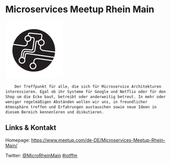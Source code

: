 # Microservices Meetup Rhein Main
![Microservices Meetup Rhein Main](./microservicerm.logo.png)


        Der Treffpunkt für alle, die sich für Microservice Architekturen interessieren. Egal ob ihr Systeme für Google und Netflix oder für den Shop um die Ecke baut, betreibt oder anderweitig betreut. In mehr oder weniger regelmäßigen Abständen wollen wir uns, in freundlicher Atmosphäre treffen und Erfahrungen austauschen sowie neue Ideen in diesem Bereich kennenleren und diskutieren.
    

## Links &amp; Kontakt

Homepage: <https://www.meetup.com/de-DE/Microservices-Meetup-Rhein-Main/>


Twitter: [@MicroRheinMain](https://twitter.com/@MicroRheinMain) [#iotffm](https://twitter.com/search?q=%23iotffm)









